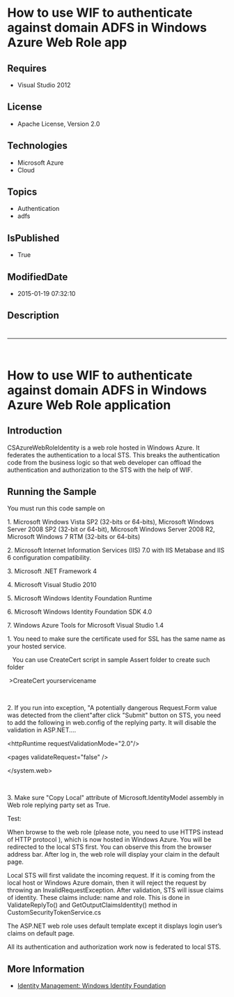 # How to use WIF to authenticate against domain ADFS in Windows Azure Web Role app
## Requires
* Visual Studio 2012
## License
* Apache License, Version 2.0
## Technologies
* Microsoft Azure
* Cloud
## Topics
* Authentication
* adfs
## IsPublished
* True
## ModifiedDate
* 2015-01-19 07:32:10
## Description

<h1>
<hr>
<div><a href="http://blogs.msdn.com/b/onecode"><img src="http://bit.ly/onecodesampletopbanner" alt=""></a></div>
</h1>
<h1>How to use WIF to authenticate against domain ADFS in Windows Azure Web Role application&nbsp;</h1>
<h2>Introduction</h2>
<p>CSAzureWebRoleIdentity is a web role hosted in Windows Azure. It federates the authentication to a local STS. This breaks the authentication code from the business logic so that web developer can offload the authentication and authorization to the STS with
 the help of WIF.</p>
<h2>Running the Sample</h2>
<p>You must run this code sample on</p>
<p>1. Microsoft Windows Vista SP2 (32-bits or 64-bits), Microsoft Windows Server 2008 SP2 (32-bit or 64-bit), Microsoft Windows Server 2008 R2, Microsoft Windows 7 RTM (32-bits or 64-bits)</p>
<p>2. Microsoft Internet Information Services (IIS) 7.0 with IIS Metabase and IIS 6 configuration compatibility.</p>
<p>3. Microsoft .NET Framework 4</p>
<p>4. Microsoft Visual Studio 2010</p>
<p>5. Microsoft Windows Identity Foundation Runtime</p>
<p>6. Microsoft Windows Identity Foundation SDK 4.0</p>
<p>7. Windows Azure Tools for Microsoft Visual Studio 1.4</p>
<p>1. You need to make sure the certificate used for SSL has the same name as your hosted service.</p>
<p>&nbsp;&nbsp; You can use CreateCert script in sample Assert folder to create such folder</p>
<p>&nbsp;&gt;CreateCert yourservicename</p>
<p>&nbsp;</p>
<p>2. If you run into exception, &quot;A potentially dangerous Request.Form value was detected from the client&quot;after click &quot;Submit&quot; button on STS, you need to add the following in web.config of the replying party. It will disable the validation in ASP.NET....</p>
<p>&lt;httpRuntime requestValidationMode=&quot;2.0&quot;/&gt;</p>
<p>&lt;pages validateRequest=&quot;false&quot; /&gt;</p>
<p>&lt;/system.web&gt;</p>
<p>&nbsp;</p>
<p>3. Make sure &quot;Copy Local&quot; attribute of Microsoft.IdentityModel assembly in Web role replying party set as True.</p>
<p>Test:</p>
<p>When browse to the web role (please note, you need to use HTTPS instead of HTTP protocol ), which is now hosted in Windows Azure. You will be redirected to the local STS first. You can observe this from the browser address bar. After log in, the web role
 will display your claim in the default page.</p>
<p>Local STS will first validate the incoming request. If it is coming from the local host or Windows Azure domain, then it will reject the request by throwing an InvalidRequestException. After validation, STS will issue claims of identity. These claims include:
 name and role. This is done in ValidateReplyTo() and GetOutputClaimsIdentity() method in CustomSecurityTokenService.cs</p>
<p>The ASP.NET web role uses default template except it displays login user&rsquo;s claims on default page.</p>
<p>All its authentication and authorization work now is federated to local STS.</p>
<h2>More Information</h2>
<ul>
<li><a href="http://msdn.microsoft.com/en-us/security/aa570351">Identity Management: Windows Identity Foundation</a>
</li></ul>
